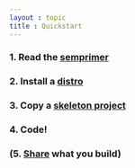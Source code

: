 ```yaml
---
layout : topic
title : Quickstart
---
```



### 1. Read the [semprimer](intro#sempiler)
### 2. Install a [distro](latest#distros)
### 3. Copy a <a href="{{ site.github.repository_url }}/examples" target="_blank">skeleton project</a>
### 4. **Code!**
### (5. [Share](latest#contributing) what you build)


